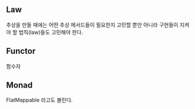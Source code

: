 ## Law
추상을 만들 때에는 어떤 추상 메서드들이 필요한지 고민할 뿐만 아니라 구현들이 지켜야 할 법칙(law)들도 고민해야 한다.

## Functor

함수자 

## Monad

FlatMappable 라고도 불린다. 